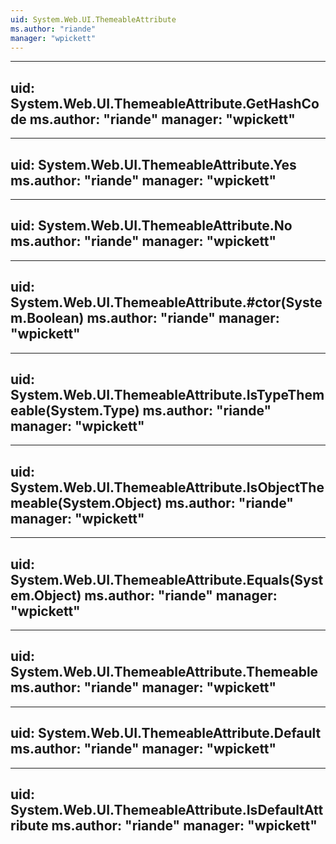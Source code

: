 ```yaml
---
uid: System.Web.UI.ThemeableAttribute
ms.author: "riande"
manager: "wpickett"
---
```


---
uid: System.Web.UI.ThemeableAttribute.GetHashCode
ms.author: "riande"
manager: "wpickett"
---

---
uid: System.Web.UI.ThemeableAttribute.Yes
ms.author: "riande"
manager: "wpickett"
---

---
uid: System.Web.UI.ThemeableAttribute.No
ms.author: "riande"
manager: "wpickett"
---

---
uid: System.Web.UI.ThemeableAttribute.#ctor(System.Boolean)
ms.author: "riande"
manager: "wpickett"
---

---
uid: System.Web.UI.ThemeableAttribute.IsTypeThemeable(System.Type)
ms.author: "riande"
manager: "wpickett"
---

---
uid: System.Web.UI.ThemeableAttribute.IsObjectThemeable(System.Object)
ms.author: "riande"
manager: "wpickett"
---

---
uid: System.Web.UI.ThemeableAttribute.Equals(System.Object)
ms.author: "riande"
manager: "wpickett"
---

---
uid: System.Web.UI.ThemeableAttribute.Themeable
ms.author: "riande"
manager: "wpickett"
---

---
uid: System.Web.UI.ThemeableAttribute.Default
ms.author: "riande"
manager: "wpickett"
---

---
uid: System.Web.UI.ThemeableAttribute.IsDefaultAttribute
ms.author: "riande"
manager: "wpickett"
---
